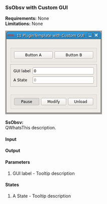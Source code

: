 ### SsObsv with Custom GUI

**Requirements:** None  
**Limitations:** None  

![SsObsv with Custom GUI GUI](ss_obsv.png)

<!--start-->
<p><b>SsObsv:</b><br>QWhatsThis description.</p>
<!--end-->

#### Input


#### Output


#### Parameters
1. GUI label - Tooltip description

#### States
1. A State - Tooltip description
